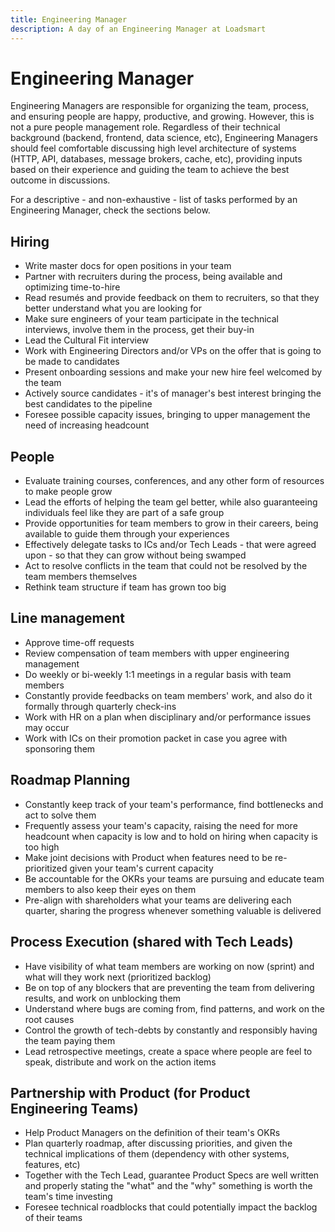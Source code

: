 ```yaml
---
title: Engineering Manager
description: A day of an Engineering Manager at Loadsmart
---
```


# Engineering Manager

Engineering Managers are responsible for organizing the team, process, and ensuring people are happy, productive, and growing. However, this is not a pure people management role. Regardless of their technical background (backend, frontend, data science, etc), Engineering Managers should feel comfortable discussing high level architecture of systems (HTTP, API, databases, message brokers, cache, etc), providing inputs based on their experience and guiding the team to achieve the best outcome in discussions.

For a descriptive - and non-exhaustive - list of tasks performed by an Engineering Manager, check the sections below.

## Hiring

- Write master docs for open positions in your team
- Partner with recruiters during the process, being available and optimizing time-to-hire
- Read resumés and provide feedback on them to recruiters, so that they better understand what you are looking for
- Make sure engineers of your team participate in the technical interviews, involve them in the process, get their buy-in
- Lead the Cultural Fit interview
- Work with Engineering Directors and/or VPs on the offer that is going to be made to candidates
- Present onboarding sessions and make your new hire feel welcomed by the team 
- Actively source candidates - it's of manager's best interest bringing the best candidates to the pipeline
- Foresee possible capacity issues, bringing to upper management the need of increasing headcount

## People

- Evaluate training courses, conferences, and any other form of resources to make people grow
- Lead the efforts of helping the team gel better, while also guaranteeing individuals feel like they are part of a safe group
- Provide opportunities for team members to grow in their careers, being available to guide them through your experiences
- Effectively delegate tasks to ICs and/or Tech Leads - that were agreed upon - so that they can grow without being swamped
- Act to resolve conflicts in the team that could not be resolved by the team members themselves
- Rethink team structure if team has grown too big

## Line management

- Approve time-off requests
- Review compensation of team members with upper engineering management
- Do weekly or bi-weekly 1:1 meetings in a regular basis with team members
- Constantly provide feedbacks on team members' work, and also do it formally through quarterly check-ins
- Work with HR on a plan when disciplinary and/or performance issues may occur
- Work with ICs on their promotion packet in case you agree with sponsoring them

## Roadmap Planning

- Constantly keep track of your team's performance, find bottlenecks and act to solve them
- Frequently assess your team's capacity, raising the need for more headcount when capacity is low and to hold on hiring when capacity is too high
- Make joint decisions with Product when features need to be re-prioritized given your team's current capacity
- Be accountable for the OKRs your teams are pursuing and educate team members to also keep their eyes on them
- Pre-align with shareholders what your teams are delivering each quarter, sharing the progress whenever something valuable is delivered

## Process Execution (shared with Tech Leads)

- Have visibility of what team members are working on now (sprint) and what will they work next (prioritized backlog)
- Be on top of any blockers that are preventing the team from delivering results, and work on unblocking them
- Understand where bugs are coming from, find patterns, and work on the root causes
- Control the growth of tech-debts by constantly and responsibly having the team paying them
- Lead retrospective meetings, create a space where people are feel to speak, distribute and work on the action items

## Partnership with Product (for Product Engineering Teams)

- Help Product Managers on the definition of their team's OKRs
- Plan quarterly roadmap, after discussing priorities, and given the technical implications of them (dependency with other systems, features, etc)
- Together with the Tech Lead, guarantee Product Specs are well written and properly stating the "what" and the "why" something is worth the team's time investing
- Foresee technical roadblocks that could potentially impact the backlog of their teams
